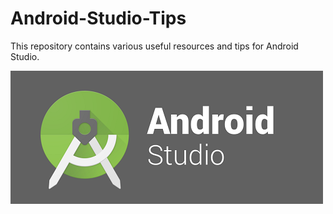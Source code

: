 # Android-Studio-Tips
This repository contains various useful resources and tips for Android Studio.

![alt tag](https://github.com/mamatagelanee07/Android-Studio-Tips/blob/master/android_studio_logo.png)
